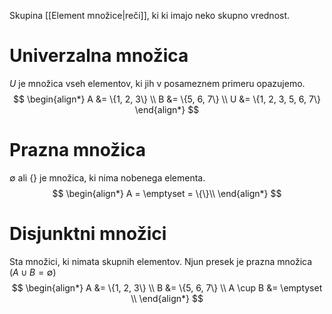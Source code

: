 Skupina [[Element množice|reči]], ki ki imajo neko skupno vrednost.
# Univerzalna množica
$U$ je množica vseh elementov, ki jih v posameznem primeru opazujemo.
$$
\begin{align*}
A &= \{1, 2, 3\} \\
B &= \{5, 6, 7\} \\
U &= \{1, 2, 3, 5, 6, 7\}
\end{align*}
$$
# Prazna množica
$\emptyset$ ali $\{\}$ je množica, ki nima nobenega elementa. 
$$
\begin{align*}
A = \emptyset = \{\}\\
\end{align*}
$$
# Disjunktni množici
Sta množici, ki nimata skupnih elementov. Njun presek je prazna množica ($A \cup B = \emptyset$)
$$
\begin{align*}
A &= \{1, 2, 3\} \\
B &= \{5, 6, 7\} \\
A \cup B &= \emptyset \\
\end{align*}
$$
